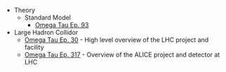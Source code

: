 * Theory
  * Standard Model
    * [Omega Tau Ep. 93](https://omegataupodcast.net/93-the-standard-model-of-particle-physics/)
* Large Hadron Collidor
  * [Omega Tau Ep. 30](https://omegataupodcast.net/30-the-large-hadron-collider/) - High level overview of the LHC project and facility
  * [Omega Tau Ep. 317](https://omegataupodcast.net/317-the-alice-detector/) - Overview of the ALICE project and detector at LHC
